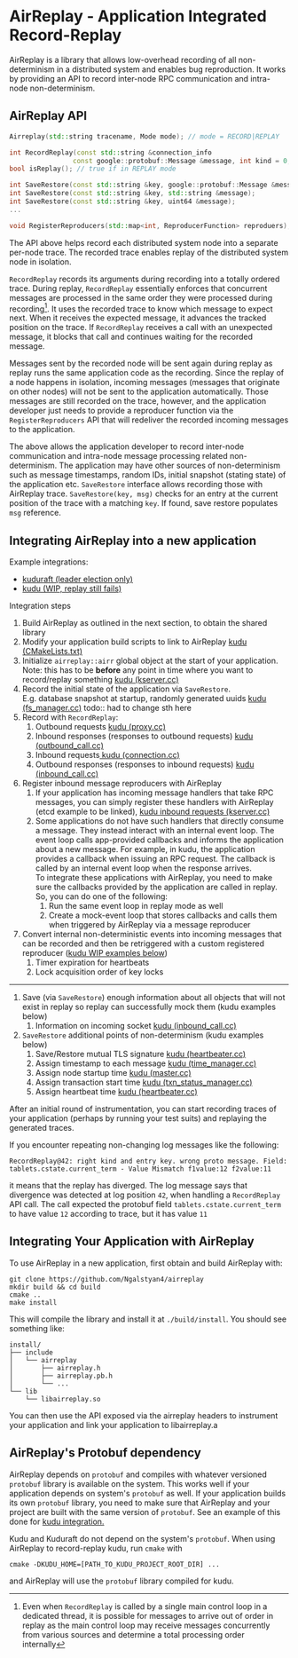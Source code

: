 # AirReplay - Application Integrated Record-Replay

AirReplay is a library that allows low-overhead recording of all non-determinism in a distributed system and enables bug reproduction.
It works by providing an API to record inter-node RPC communication and intra-node non-determinism.

## AirReplay API
```cpp
Airreplay(std::string tracename, Mode mode); // mode = RECORD|REPLAY

int RecordReplay(const std::string &connection_info
                const google::protobuf::Message &message, int kind = 0, const std::string &debug_info = "");
bool isReplay(); // true if in REPLAY mode

int SaveRestore(const std::string &key, google::protobuf::Message &message);
int SaveRestore(const std::string &key, std::string &message);
int SaveRestore(const std::string &key, uint64 &message);
...

void RegisterReproducers(std::map<int, ReproducerFunction> reproduers);

```
The API above helps record each distributed system node into a separate per-node trace. The recorded trace enables replay of the distributed system node in isolation.

`RecordReplay` records its arguments during recording into a totally ordered trace.
During replay, `RecordReplay` essentially enforces that concurrent messages are processed in the same order they were processed during recording[^1].
It uses the recorded trace to know which message to expect next. When it receives the expected message, it advances the tracked position on the trace. If `RecordReplay` receives a call with an unexpected message, it blocks that call and continues waiting for the recorded message.

Messages sent by the recorded node will be sent again during replay as replay runs the same application code as the recording.
Since the replay of a node happens in isolation, incoming messages (messages that originate on other nodes) will not be sent to the application automatically. Those messages are still recorded on the trace, however, and the application developer just needs to provide a reproducer function
via the `RegisterReproducers` API that will redeliver the recorded incoming messages to the application.


The above allows the application developer to record inter-node communication and intra-node message processing related non-determinism. The application may have other sources of non-determinism such as message timestamps, random IDs, initial snapshot (stating state) of the application etc. `SaveRestore` interface allows recording those with AirReplay trace. 
`SaveRestore(key, msg)` checks for an entry at the current position of the trace with a matching `key`. If found, save restore populates `msg` reference.

[^1]: Even when `RecordReplay` is called by a single main control loop in a dedicated thread, it is possible for messages to arrive out of order in replay as the main control loop may receive messages concurrently from various sources and determine a total processing order internally


## Integrating AirReplay into a new application

Example integrations:
- [kuduraft (leader election only)](https://github.com/facebook/kuduraft/compare/1.8.raft...Ngalstyan4:kuduraft:airreplay?expand=1)
- [kudu (WIP, replay still fails)](https://github.com/Ngalstyan4/kuduraft/compare/kudu...Ngalstyan4:kuduraft:kudu_airreplay?expand=1)

 Integration steps
 1. Build AirReplay as outlined in the next section, to obtain the shared library
 1. Modify your application build scripts to link to AirReplay [kudu (CMakeLists.txt)](https://github.com/Ngalstyan4/kuduraft/compare/kudu...Ngalstyan4:kuduraft:kudu_airreplay?expand=1#diff-20ff7a6c6cd70212e1413303ebd974ee5745be9c02ae55ae34017a7f9a85a6ecR114-R121)
 1. Initialize `airreplay::airr` global object at the start of your application.  
 Note: this has to be __before__ any point in time where you want to record/replay something [kudu (kserver.cc)](https://github.com/Ngalstyan4/kuduraft/compare/kudu...Ngalstyan4:kuduraft:kudu_airreplay?expand=1#diff-b843607bdc0af2f903cbf75e924ab230d7b4506fb83e23b27853611c8f04553aR148-R181)
 1. Record the initial state of the application via `SaveRestore`.  
 E.g. database snapshot at startup, randomly generated uuids [kudu (fs_manager.cc)](https://github.com/Ngalstyan4/kuduraft/compare/kudu...Ngalstyan4:kuduraft:kudu_airreplay?expand=1#diff-d99e64e9df4b9729be50977e7fc57f6b9d2c184d10b905345fe089fa1fd256c5R838) todo:: had to change sth here  
 1. Record with `RecordReplay`:
    1. Outbound requests [kudu (proxy.cc)](https://github.com/Ngalstyan4/kuduraft/pull/1/files#diff-aa0d48ba6d10b66bba7262f72d15c15105429ce3dab097725f7c7f0b6df57530R205-R210)
    1. Inbound responses (responses to outbound requests) [kudu (outbound_call.cc)](https://github.com/Ngalstyan4/kuduraft/pull/1/files#diff-2cbb0e21633e6a2becdd084b1e7ad756fb6363b47f5141309f18c10d45727a1bR309-R320)
    1. Inbound requests[ kudu (connection.cc)](https://github.com/Ngalstyan4/kuduraft/pull/1/files#diff-7a43ab0a4611f187f672845c106ae903eb81350fbf9b5b9aabeecfbcf12123e6R711-R718) 
    1. Outbound responses (responses to inbound requests) [kudu (inbound_call.cc)](https://github.com/Ngalstyan4/kuduraft/pull/1/files#diff-5a4f04732c39584b145034490dcc2602ed0b896a30c68089e7293584f1ac2c1bR207-R217)   
 1. Register inbound message reproducers with AirReplay 
    1. If your application has incoming message handlers that take RPC messages, you can simply register these handlers with AirReplay (etcd example to be linked), [kudu inbound requests (kserver.cc)](https://github.com/Ngalstyan4/kuduraft/compare/kudu...Ngalstyan4:kuduraft:kudu_airreplay?expand=1#diff-b843607bdc0af2f903cbf75e924ab230d7b4506fb83e23b27853611c8f04553aR196-R221)
    1. Some applications do not have such handlers that directly consume a message. They instead interact with an internal event loop. The event loop calls app-provided callbacks and informs the application about a new message.
    For example, in kudu, the application provides a callback when issuing an RPC request. The callback is called by an internal event loop when the response arrives.  
    To integrate these applications with AirReplay, you need to make sure the callbacks provided by the application are called in replay.  
    So, you can do one of the following:
        1. Run the same event loop in replay mode as well
        1. Create a mock-event loop that stores callbacks and calls them when triggered by AirReplay via a message reproducer
1. Convert internal non-deterministic events into incoming messages that can be recorded and then be retriggered with a custom registered reproducer (<ins>kudu WIP examples below</ins>)
    1. Timer expiration for heartbeats
    1. Lock acquisition order of key locks
 ---
 1. Save (via `SaveRestore`) enough information about all objects that will not exist in replay so replay can successfully mock them (kudu examples below)
    1. Information on incoming socket [kudu (inbound_call.cc)](https://github.com/Ngalstyan4/kuduraft/compare/kudu...Ngalstyan4:kuduraft:kudu_airreplay?expand=1#diff-5a4f04732c39584b145034490dcc2602ed0b896a30c68089e7293584f1ac2c1bR119-R151)
 1. `SaveRestore` additional points of non-determinism (kudu examples below)
    1. Save/Restore mutual TLS signature [kudu (heartbeater.cc)](https://github.com/Ngalstyan4/kuduraft/compare/kudu...Ngalstyan4:kuduraft:kudu_airreplay?expand=1#diff-9c8d9c20339579dbeab6e22eb5f14bbfa0aaa06cf2391b1cc8028e735412725cR481-R494)
    1. Assign timestamp to each message [kudu (time_manager.cc)](https://github.com/Ngalstyan4/kuduraft/compare/kudu...Ngalstyan4:kuduraft:kudu_airreplay?expand=1#diff-1a6ded63b6b1501abc1c2b14bc5f3f0a5fd28e01a04fda2835a6c92805900099L107-R111)
    1. Assign node startup time [kudu (master.cc)](https://github.com/Ngalstyan4/kuduraft/compare/kudu...Ngalstyan4:kuduraft:kudu_airreplay?expand=1#diff-0693e3530804ab97e66fdfac668582385a0fc81f2ba34c6abf69ba71c72bb3e1L524-R529)
    1. Assign transaction start time [kudu (txn_status_manager.cc)](https://github.com/Ngalstyan4/kuduraft/compare/kudu...Ngalstyan4:kuduraft:kudu_airreplay?expand=1#diff-430bc88a3a1c8583f71a90167c3b13f2e5b099b4b90263cce013d0bda4445f46R995-R1014)
    1. Assign heartbeat time [kudu (heartbeater.cc)](https://github.com/Ngalstyan4/kuduraft/compare/kudu...Ngalstyan4:kuduraft:kudu_airreplay?expand=1#diff-9c8d9c20339579dbeab6e22eb5f14bbfa0aaa06cf2391b1cc8028e735412725cL391-R396)


After an initial round of instrumentation, you can start recording traces of your application (perhaps by running your test suits) and replaying the generated traces.

If you encounter repeating non-changing log messages like the following:

```
RecordReplay@42: right kind and entry key. wrong proto message. Field: tablets.cstate.current_term - Value Mismatch f1value:12 f2value:11
```
it means that the replay has diverged.
The log message says that divergence was detected at log position `42`, when handling a `RecordReplay` API call. The call expected the protobuf field `tablets.cstate.current_term` to have value `12` according to trace, but it has value `11`

## Integrating Your Application with AirReplay

To use AirReplay in a new application, first obtain and build AirReplay with:
```
git clone https://github.com/Ngalstyan4/airreplay
mkdir build && cd build
cmake ..
make install
```
This will compile the library and install it at `./build/install`. You should see something like:
```
install/
├── include
│   └── airreplay
│       ├── airreplay.h
│       ├── airreplay.pb.h
│       └── ...
└── lib
    └── libairreplay.so
```
You can then use the API exposed via the airreplay headers to instrument your application and link your application to libairreplay.a


## AirReplay's Protobuf dependency
AirReplay depends on `protobuf` and compiles with whatever versioned `protobuf` library is available on the system.
This works well if your application depends on system's `protobuf` as well. 
If your application builds its own `protobuf` library, you need to make sure that AirReplay and your project are built with the same version of `protobuf`. 
See an example of this done for [kudu integration.](https://github.com/Ngalstyan4/airreplay/blob/3c7ade1a21980e51231522d79a26840e435de99f/CMakeLists.txt#L27-L41)

Kudu and Kuduraft do not depend on the system's `protobuf`. When using AirReplay to record-replay kudu, run `cmake` with
```
cmake -DKUDU_HOME=[PATH_TO_KUDU_PROJECT_ROOT_DIR] ...
```
 and AirReplay will use the `protobuf` library compiled for kudu.

